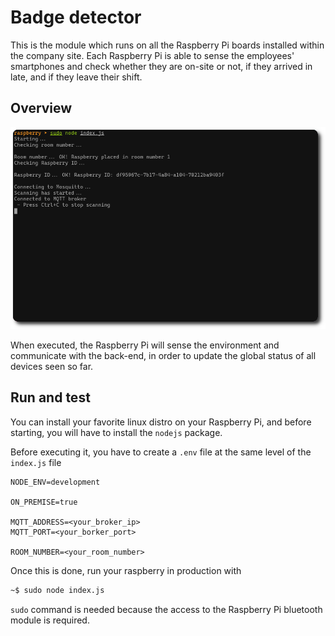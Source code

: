 # Badge detector

This is the module which runs on all the Raspberry Pi boards installed within the company site. Each Raspberry Pi is able to sense the employees' smartphones and check whether they are on-site or not, if they arrived in late, and if they leave their shift.

## Overview

![Raspberry Pi execution](../../../img/rounded-raspberry-1.png)

When executed, the Raspberry Pi will sense the environment and communicate with the back-end, in order to update the global status of all devices seen so far.

## Run and test

You can install your favorite linux distro on your Raspberry Pi, and before starting, you will have to install the `nodejs` package.

Before executing it, you have to create a `.env` file at the same level of the `index.js` file

```
NODE_ENV=development

ON_PREMISE=true

MQTT_ADDRESS=<your_broker_ip>
MQTT_PORT=<your_borker_port>

ROOM_NUMBER=<your_room_number>
```

Once this is done, run your raspberry in production with

```bash
~$ sudo node index.js
```

`sudo` command is needed because the access to the Raspberry Pi bluetooth module is required.
